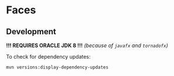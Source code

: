 # Faces

## Development

**!!! REQUIRES ORACLE JDK 8 !!!** *(because of `javafx` and `tornadofx`)*

To check for dependency updates:

    mvn versions:display-dependency-updates
